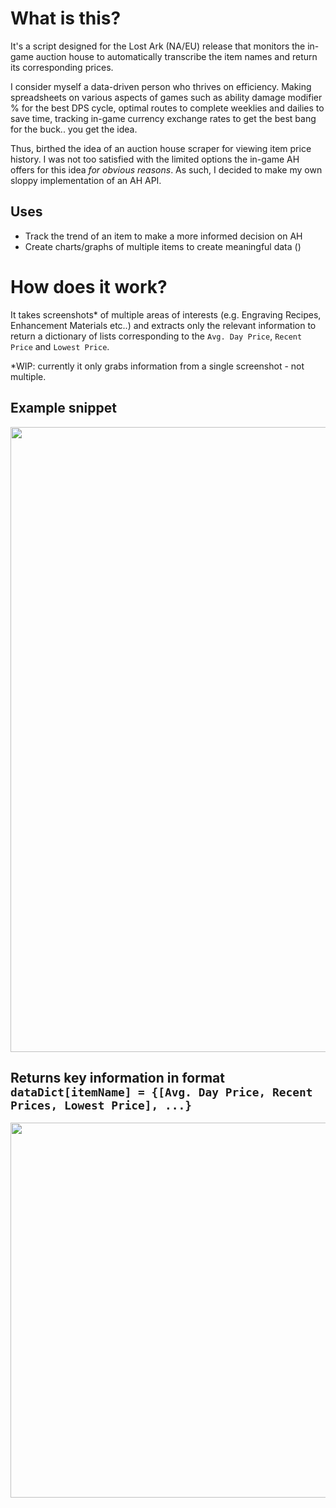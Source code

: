 # What is this?
It's a script designed for the Lost Ark (NA/EU) release that monitors the in-game auction house to automatically transcribe the item names and return its corresponding prices. 

I consider myself a data-driven person who thrives on efficiency. Making spreadsheets on various aspects of games such as ability damage modifier % for the best DPS cycle, optimal routes to complete weeklies and dailies to save time, tracking in-game currency exchange rates to get the best bang for the buck.. you get the idea. 

Thus, birthed the idea of an auction house scraper for viewing item price history. I was not too satisfied with the limited options the in-game AH offers for this idea _for obvious reasons_. As such, I decided to make my own sloppy implementation of an AH API.

## Uses
* Track the trend of an item to make a more informed decision on AH
* Create charts/graphs of multiple items to create meaningful data ()

# How does it work?
It takes screenshots* of multiple areas of interests (e.g. Engraving Recipes, Enhancement Materials etc..) and extracts only the relevant information to return a dictionary of lists corresponding to the `Avg. Day Price`, `Recent Price` and `Lowest Price`. 

*WIP: currently it only grabs information from a single screenshot - not multiple.

## Example snippet
<p align="center">
<img width=1000 src="https://i.imgur.com/fquXVdY.png">
</p>

## Returns key information in format `dataDict[itemName] = {[Avg. Day Price, Recent Prices, Lowest Price], ...}`

<p align="center">
<img width=600 src="https://i.imgur.com/qLK11tl.png?1">
</p>






